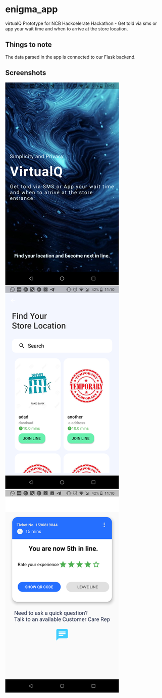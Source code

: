 # enigma_app

virtualQ Prototype for NCB Hackcelerate Hackathon - Get told via sms or app your wait time and when to arrive at the store location.

## Things to note

The data parsed in the app is connected to our Flask backend. 

## Screenshots

![Welcome Screen](screenshots/welcomescreen.png)
![Merchant Stores Screen](screenshots/merchantstores.png)
![Queue Screen](screenshots/queue.png)